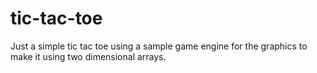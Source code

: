 # tic-tac-toe

Just a simple tic tac toe using a sample game engine for the graphics to make it using two dimensional arrays.
